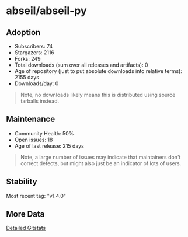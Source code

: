 # abseil/abseil-py

## Adoption

- Subscribers: 74
- Stargazers: 2116
- Forks: 249
- Total downloads (sum over all releases and artifacts): 0
- Age of repository (just to put absolute downloads into relative terms): 2155 days
- Downloads/day: 0

> Note, no downloads likely means this is distributed using source tarballs instead.

## Maintenance

- Community Health: 50%
- Open issues: 18
- Age of last release: 215 days

> Note, a large number of issues may indicate that maintainers don't correct defects, but might also
> just be an indicator of lots of users.

## Stability

Most recent tag: "v1.4.0"

## More Data

[Detailed Gitstats](/bazel-catalog/gitstats/abseil/abseil-py)

